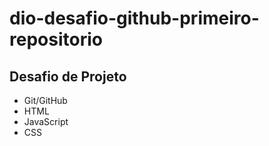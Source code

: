 # dio-desafio-github-primeiro-repositorio
## Desafio de Projeto
 - Git/GitHub
 - HTML
 - JavaScript
 - CSS
